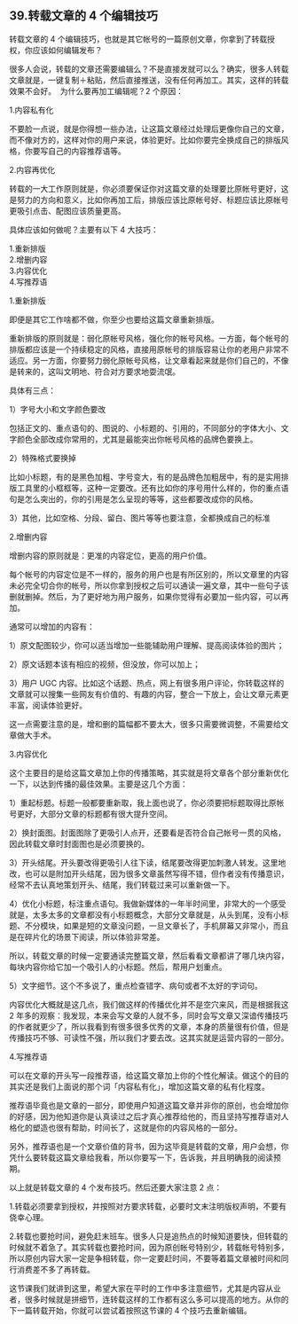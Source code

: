 ## 39.转载文章的 4 个编辑技巧
转载文章的 4 个编辑技巧，也就是其它帐号的一篇原创文章，你拿到了转载授权，你应该如何编辑发布？ 


很多人会说，转载的文章还需要编辑么？不是直接发就可以么？确实，很多人转载文章就是，一键复制＋粘贴，然后直接推送，没有任何再加工。其实，这样的转载效果不会好。 
为什么要再加工编辑呢？2 个原因：


1.内容私有化


不要脸一点说，就是你得想一些办法，让这篇文章经过处理后更像你自己的文章，而不像对方的，这样对你的用户来说，体验更好。比如你要完全换成自己的排版风格，你要写自己的内容推荐语等。 


2.内容再优化


转载的一大工作原则就是，你必须要保证你对这篇文章的处理要比原帐号更好，这是努力的方向和意义，比如你再加工后，排版应该比原帐号好、标题应该比原帐号更吸引点击、配图应该质量更高。


具体应该如何做呢？主要有以下 4 大技巧：


1.重新排版  
2.增删内容  
3.内容优化  
4.写推荐语 


1.重新排版


即便是其它工作啥都不做，你至少也要给这篇文章重新排版。


重新排版的原则就是：弱化原帐号风格，强化你的帐号风格。一方面，每个帐号的排版都应该是一个持续稳定的风格，直接用原帐号的排版容易让你的老用户非常不适应。另一方面，你要努力弱化原帐号风格，让文章看起来就是你们自己的，不像是转来的，这叫文明地、符合对方要求地耍流氓。


具体有三点：


1）字号大小和文字颜色要改


包括正文的、重点语句的、图说的、小标题的、引用的，不同部分的字体大小、文字颜色全部改成你常用的，尤其是最能突出你帐号风格的品牌色要换上。


2）特殊格式要换掉


比如小标题，有的是黑色加粗、字号变大，有的是品牌色加粗居中，有的是实用排版工具里的小框框等，这种一定要改。还有比如你的序号用什么样的，你的重点语句是怎么突出的，你的引用是怎么呈现的等等，这些都要改成你的风格。


3）其他，比如空格、分段、留白、图片等等也要注意，全都换成自己的标准


2.增删内容


增删内容的原则就是：更准的内容定位，更高的用户价值。


每个帐号的内容定位是不一样的，服务的用户也是有所区别的，所以文章里的内容未必完全切合你的帐号，所以你拿到授权之后可以通读一遍文章，其中一些句子该删就删掉。然后，为了更好地为用户服务，如果你觉得有必要加一些内容，可以再加。


通常可以增加的内容有：


1）原文配图较少，你可以适当增加一些能辅助用户理解、提高阅读体验的图片；


2）原文话题本该有相应的视频，但没放，你可以加上；


3）用户 UGC 内容。比如这个话题、热点，网上有很多用户评论，你转载这样的文章就可以搜集一些网友有价值的、有趣的内容，整合一下放上，会让文章元素更丰富，阅读体验更好。


这一点需要注意的是，增和删的篇幅都不要太大，很多只需要微调整，不需要给文章做大手术。


3.内容优化


这个主要目的是给这篇文章加上你的传播策略，其实就是将文章各个部分重新优化一下，以达到传播的最佳效果。主要是这几个方面：


1）重起标题。标题一般都要重新取，我上面也说了，你必须要把标题取得比原帐号更好，大部分文章的标题都有很大提升空间。


2）换封面图。封面图除了更吸引人点开，还要看是否符合自己帐号一贯的风格，因此转载文章时封面图也是必须要换的。


3）开头结尾。开头要改得更吸引人往下读，结尾要改得更加刺激人转发。这里地改，也可以是附加开头结尾，因为很多文章虽然写得不错，但作者没有传播意识，经常不去认真地策划开头、结尾，我们转载过来可以重新做一下。


4）优化小标题，标注重点语句。我做新媒体的一年半时间里，非常大的一个感受就是，太多太多的文章都没有小标题概念，大部分文章就是，从头到尾，没有小标题、不分模块，如果是短的文章没问题，一旦文章长了，手机屏幕又非常小，而且是在碎片化的场景下阅读，所以体验非常差。


所以，转载文章的时候一定要通读完整篇文章，然后看看文章都讲了哪几块内容，每块内容你给它加一个吸引人的小标题。然后，帮用户划重点。


5）文字细节。这个不多说了，重点检查错字、病句或者不太好的字词句。


内容优化大概就是这几点，我们做这样的传播优化并不是空穴来风，而是根据我这 2 年多的观察：我发现，本来会写文章的人就不多，同时会写文章又深谙传播技巧的作者就更少了，所以我看到有很多很多优秀的文章，本身的质量很有价值，但是传播技巧不够、可读性不强，所以我们才要去改。这其实就是运营内容的一部分。


4.写推荐语 


可以在文章的开头写一段推荐语，给这篇文章加上你的个性化解读。做这个的目的其实还是我们上面说的那个词「内容私有化」，增加这篇文章的私有化程度。


推荐语毕竟也是文章的一部分，即使用户知道这篇文章并非你的原创，也会增加你的好感，因为他知道你是认真读过之后才真心推荐给他的，而且坚持写推荐语对人格化的塑造也很有帮助，时间长了，这就是你的内容风格的一部分。


另外，推荐语也是一个文章价值的背书，因为这毕竟是转载的文章，用户会想，你凭什么要转载这篇文章给我看，所以你要写一下，告诉我，并且明确我的阅读预期。


以上就是转载文章的 4 个发布技巧。然后还要大家注意 2 点：


1.转载必须要拿到授权，并按照对方要求转载，必要时文末注明版权声明，不要有侥幸心理。


2.转载也要抢时间，避免赶末班车。很多人只是追热点的时候知道要快，但转载的时候就不着急了。其实转载也要抢时间，因为原创帐号特别少，转载帐号特别多，所以原创内容大家一定是争相转载，你一定要赶时间，不要等着篇文章被时间和同行消费差不多了再转载。


这节课我们就讲到这里，希望大家在平时的工作中多注意细节，尤其是内容从业者，很多时候就是拼细节，连转载这样的工作都有这么多可以提高的地方。从你的下一篇转载开始，你就可以尝试着按照这节课的 4 个技巧去重新编辑。

